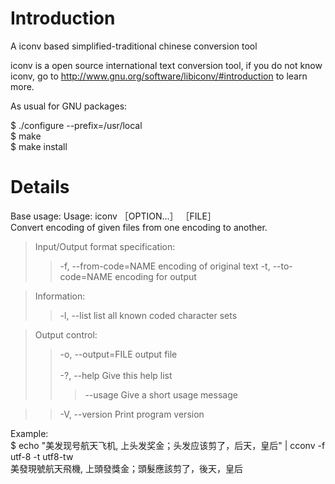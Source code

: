 # Introduction #

A iconv based simplified-traditional chinese conversion tool

iconv is a open source international text conversion tool, if you do not know iconv, go to http://www.gnu.org/software/libiconv/#introduction to learn more.

As usual for GNU packages:

$ ./configure --prefix=/usr/local<br />
$ make<br />
$ make install<br />

# Details #

Base usage:
Usage: iconv ［OPTION...］ ［FILE］<br />
Convert encoding of given files from one encoding to another.

> Input/Output format specification:
> > -f, --from-code=NAME       encoding of original text
> > -t, --to-code=NAME         encoding for output


> Information:
> > -l, --list                 list all known coded character sets


> Output control:
> > -o, --output=FILE          output file<br /><br />
> > -?, --help                 Give this help list<br />
> > > --usage                Give a short usage message

> > -V, --version              Print program version

Example:<br />
$ echo "美发现号航天飞机, 上头发奖金；头发应该剪了，后天，皇后" | cconv -f utf-8 -t utf8-tw<br />
美發現號航天飛機, 上頭發獎金；頭髮應該剪了，後天，皇后<br />